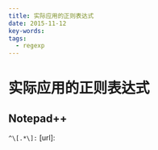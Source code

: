 ```yaml
---
title: 实际应用的正则表达式
date: 2015-11-12
key-words:
tags:
  - regexp
---
```


实际应用的正则表达式
====================

Notepad++
---------

`^\[.*\]:` [url]:
